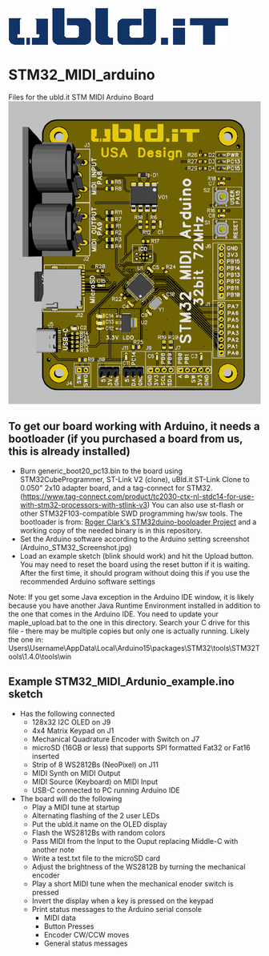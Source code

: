[![uBld Electronics, LLC Logo](/images/ublditlogo_color_blue.png)](https://ubld.it)

# STM32_MIDI_arduino
Files for the ubld.it STM MIDI Arduino Board
![STM32 MIDI Arduino](/Docs/STM32_MIDI_Arduino_Front_Render_RevA.png)

## To get our board working with Arduino, it needs a bootloader (if you purchased a board from us, this is already installed)
* Burn generic_boot20_pc13.bin to the board using STM32CubeProgrammer, ST-Link V2 (clone), uBld.it ST-Link Clone to 0.050" 2x10 adapter board, and a tag-connect for STM32.
(https://www.tag-connect.com/product/tc2030-ctx-nl-stdc14-for-use-with-stm32-processors-with-stlink-v3)  You can also use st-flash or other STM32F103-compatible SWD programming hw/sw tools.
The bootloader is from: [Roger Clark's STM32duino-booloader Project](https://github.com/rogerclarkmelbourne/STM32duino-bootloader) and a working copy of the needed binary is in this repository.
* Set the Arduino software according to the Arduino setting screenshot (Arduino_STM32_Screenshot.jpg)
* Load an example sketch (blink should work) and hit the Upload button.  You may need to reset the board using the reset button if it is waiting.  After the first time, it should program without doing this if you use the recommended Arduino software settings

Note: If you get some Java exception in the Arduino IDE window, it is likely because you have another Java Runtime Environment installed in addition to the one that comes in the Arduino IDE.  You need to update your maple_upload.bat to the one in this directory.  Search your C drive for this file - there may be multiple copies but only one is actually running.  Likely the one in:
Users\Username\AppData\Local\Arduino15\packages\STM32\tools\STM32Tools\1.4.0\tools\win

## Example STM32_MIDI_Ardunio_example.ino sketch 
* Has the following connected
  * 128x32 I2C OLED on J9
  * 4x4 Matrix Keypad on J1
  * Mechanical Quadrature Encoder with Switch on J7
  * microSD (16GB or less) that supports SPI formatted Fat32 or Fat16 inserted
  * Strip of 8 WS2812Bs (NeoPixel) on J11
  * MIDI Synth on MIDI Output
  * MIDI Source (Keyboard) on MIDI Input
  * USB-C connected to PC running Arduino IDE
* The board will do the following
  * Play a MIDI tune at startup
  * Alternating flashing of the 2 user LEDs
  * Put the ubld.it name on the OLED display
  * Flash the WS2812Bs with random colors
  * Pass MIDI from the Input to the Ouput replacing Middle-C with another note
  * Write a test.txt file to the microSD card
  * Adjust the brightness of the WS2812B by turning the mechanical encoder
  * Play a short MIDI tune when the mechanical enoder switch is pressed
  * Invert the display when a key is pressed on the keypad
  * Print status messages to the Arduino serial console
    * MIDI data
    * Button Presses
    * Encoder CW/CCW moves
    * General status messages
